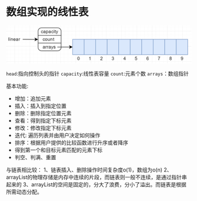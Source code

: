 # 数组实现的线性表
![](./pic/20180215232429.png)

`head`:指向控制头的指针 `capacity`:线性表容量 `count`:元素个数 `arrays`：数组指针

基本功能:

*   增加：追加元素
*   插入：插入到指定位置
*   删除：删除指定位置元素
*   查看：得到指定下标元素
*   修改：修改指定下标元素
*   迭代: 遍历列表并由用户决定如何操作
*   排序：根据用户提供的比较函数进行升序或者降序
*   得到第一个和目标元素匹配的元素下标
*   判空、判满、重置

与链表相比较：
1、链表插入、删除操作时间复杂度o(1)，数组为o(n)
2、arrayList的物理存储是内存中连续的片段，而链表则一般不连续，是通过指针串起来的
3、arrayList的空间是固定的，分大了浪费，分小了溢出。而链表是根据所需动态分配。
